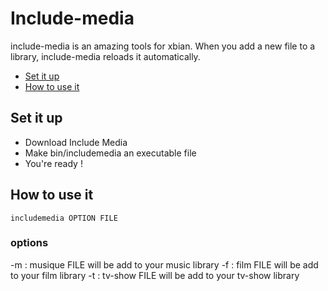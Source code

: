 # Include-media

include-media is an amazing tools for xbian. When you add a new file to a library, include-media reloads it automatically.

* [Set it up](#set-it-up)
* [How to use it](#how-to-use-it)

## Set it up

* Download Include Media
* Make bin/includemedia an executable file
* You're ready !

## How to use it

```
includemedia OPTION FILE
```

### options
  -m : musique
    FILE will be add to your music library
  -f : film
    FILE will be add to your film library
  -t : tv-show
    FILE will be add to your tv-show library


